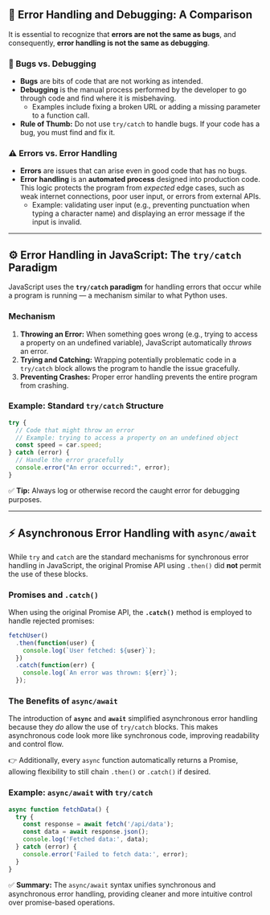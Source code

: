 ## 🧩 Error Handling and Debugging: A Comparison

It is essential to recognize that **errors are not the same as bugs**, and consequently, **error handling is not the same as debugging**.

### 🐞 Bugs vs. Debugging

* **Bugs** are bits of code that are not working as intended.
* **Debugging** is the manual process performed by the developer to go through code and find where it is misbehaving.
  * Examples include fixing a broken URL or adding a missing parameter to a function call.
* **Rule of Thumb:** Do not use `try/catch` to handle bugs. If your code has a bug, you must find and fix it.

### ⚠️ Errors vs. Error Handling

* **Errors** are issues that can arise even in good code that has no bugs.
* **Error handling** is an **automated process** designed into production code. This logic protects the program from *expected* edge cases, such as weak internet connections, poor user input, or errors from external APIs.
  * Example: validating user input (e.g., preventing punctuation when typing a character name) and displaying an error message if the input is invalid.

---

## ⚙️ Error Handling in JavaScript: The `try/catch` Paradigm

JavaScript uses the **`try/catch` paradigm** for handling errors that occur while a program is running — a mechanism similar to what Python uses.

### Mechanism

1. **Throwing an Error:** When something goes wrong (e.g., trying to access a property on an undefined variable), JavaScript automatically *throws* an error.
2. **Trying and Catching:** Wrapping potentially problematic code in a `try/catch` block allows the program to handle the issue gracefully.
3. **Preventing Crashes:** Proper error handling prevents the entire program from crashing.

### Example: Standard `try/catch` Structure

```javascript
try {
  // Code that might throw an error
  // Example: trying to access a property on an undefined object
  const speed = car.speed;
} catch (error) {
  // Handle the error gracefully
  console.error("An error occurred:", error);
}
```

✅ **Tip:** Always log or otherwise record the caught error for debugging purposes.

---

## ⚡ Asynchronous Error Handling with `async/await`

While `try` and `catch` are the standard mechanisms for synchronous error handling in JavaScript, the original Promise API using `.then()` did **not** permit the use of these blocks.

### Promises and `.catch()`

When using the original Promise API, the **`.catch()`** method is employed to handle rejected promises:

```javascript
fetchUser()
  .then(function(user) {
    console.log(`User fetched: ${user}`);
  })
  .catch(function(err) {
    console.log(`An error was thrown: ${err}`);
  });
```

### The Benefits of `async/await`

The introduction of **`async`** and **`await`** simplified asynchronous error handling because they *do* allow the use of `try/catch` blocks. This makes asynchronous code look more like synchronous code, improving readability and control flow.

👉 Additionally, every `async` function automatically returns a Promise, allowing flexibility to still chain `.then()` or `.catch()` if desired.

### Example: `async/await` with `try/catch`

```javascript
async function fetchData() {
  try {
    const response = await fetch('/api/data'); 
    const data = await response.json();
    console.log('Fetched data:', data);
  } catch (error) {
    console.error('Failed to fetch data:', error);
  }
}
```

✅ **Summary:** The `async/await` syntax unifies synchronous and asynchronous error handling, providing cleaner and more intuitive control over promise-based operations.
